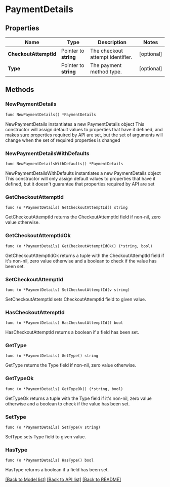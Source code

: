 # PaymentDetails

## Properties

Name | Type | Description | Notes
------------ | ------------- | ------------- | -------------
**CheckoutAttemptId** | Pointer to **string** | The checkout attempt identifier. | [optional] 
**Type** | Pointer to **string** | The payment method type. | [optional] 

## Methods

### NewPaymentDetails

`func NewPaymentDetails() *PaymentDetails`

NewPaymentDetails instantiates a new PaymentDetails object
This constructor will assign default values to properties that have it defined,
and makes sure properties required by API are set, but the set of arguments
will change when the set of required properties is changed

### NewPaymentDetailsWithDefaults

`func NewPaymentDetailsWithDefaults() *PaymentDetails`

NewPaymentDetailsWithDefaults instantiates a new PaymentDetails object
This constructor will only assign default values to properties that have it defined,
but it doesn't guarantee that properties required by API are set

### GetCheckoutAttemptId

`func (o *PaymentDetails) GetCheckoutAttemptId() string`

GetCheckoutAttemptId returns the CheckoutAttemptId field if non-nil, zero value otherwise.

### GetCheckoutAttemptIdOk

`func (o *PaymentDetails) GetCheckoutAttemptIdOk() (*string, bool)`

GetCheckoutAttemptIdOk returns a tuple with the CheckoutAttemptId field if it's non-nil, zero value otherwise
and a boolean to check if the value has been set.

### SetCheckoutAttemptId

`func (o *PaymentDetails) SetCheckoutAttemptId(v string)`

SetCheckoutAttemptId sets CheckoutAttemptId field to given value.

### HasCheckoutAttemptId

`func (o *PaymentDetails) HasCheckoutAttemptId() bool`

HasCheckoutAttemptId returns a boolean if a field has been set.

### GetType

`func (o *PaymentDetails) GetType() string`

GetType returns the Type field if non-nil, zero value otherwise.

### GetTypeOk

`func (o *PaymentDetails) GetTypeOk() (*string, bool)`

GetTypeOk returns a tuple with the Type field if it's non-nil, zero value otherwise
and a boolean to check if the value has been set.

### SetType

`func (o *PaymentDetails) SetType(v string)`

SetType sets Type field to given value.

### HasType

`func (o *PaymentDetails) HasType() bool`

HasType returns a boolean if a field has been set.


[[Back to Model list]](../README.md#documentation-for-models) [[Back to API list]](../README.md#documentation-for-api-endpoints) [[Back to README]](../README.md)


